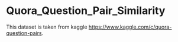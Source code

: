 # Quora_Question_Pair_Similarity

This dataset is taken from kaggle https://www.kaggle.com/c/quora-question-pairs.
